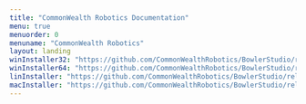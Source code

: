 ```yaml
---
title: "CommonWealth Robotics Documentation"
menu: true
menuorder: 0
menuname: "CommonWealth Robotics"
layout: landing
winInstaller32: "https://github.com/CommonWealthRobotics/BowlerStudio/releases/download/0.32.1/Windows-32-BowlerStudio-0.32.1.exe"
winInstaller64: "https://github.com/CommonWealthRobotics/BowlerStudio/releases/download/0.32.1/Windows-64-BowlerStudio-0.32.1.exe"
linInstaller: "https://github.com/CommonWealthRobotics/BowlerStudio/releases/download/0.32.1/Ubuntu-BowlerStudio-0.32.1.deb"
macInstaller: "https://github.com/CommonWealthRobotics/BowlerStudio/releases/download/0.32.1/MacOSX-BowlerStudio-0.32.1.zip"
---
```


